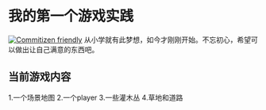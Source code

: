 # 我的第一个游戏实践
[![Commitizen friendly](https://img.shields.io/badge/commitizen-friendly-brightgreen.svg)](http://commitizen.github.io/cz-cli/)
从小学就有此梦想，如今才刚刚开始。不忘初心，希望可以做出让自己满意的东西吧。

## 当前游戏内容
1.一个场景地图
2.一个player
3.一些灌木丛
4.草地和道路